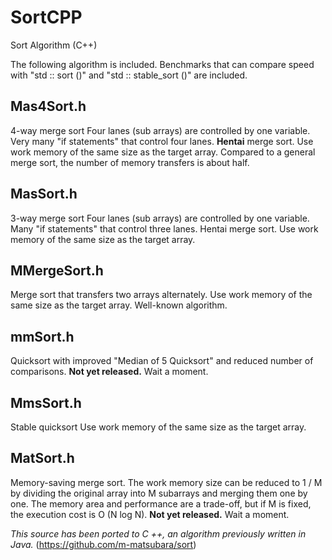 # SortCPP
Sort Algorithm (C++)


The following algorithm is included. Benchmarks that can compare speed with "std :: sort ()" and "std :: stable_sort ()" are included.

## Mas4Sort.h
  4-way merge sort
  Four lanes (sub arrays) are controlled by one variable.
  Very many "if statements" that control four lanes. **Hentai** merge sort.
  Use work memory of the same size as the target array.
  Compared to a general merge sort, the number of memory transfers is about half.

## MasSort.h
  3-way merge sort
  Four lanes (sub arrays) are controlled by one variable.
  Many "if statements" that control three lanes. Hentai merge sort.
  Use work memory of the same size as the target array.

## MMergeSort.h
  Merge sort that transfers two arrays alternately.
  Use work memory of the same size as the target array.
  Well-known algorithm.

## mmSort.h
  Quicksort with improved "Median of 5 Quicksort" and reduced number of comparisons.
  **Not yet released.**
  Wait a moment.

## MmsSort.h
  Stable quicksort
  Use work memory of the same size as the target array.

## MatSort.h
  Memory-saving merge sort.
  The work memory size can be reduced to 1 / M by dividing the original array into M subarrays and merging them one by one.
  The memory area and performance are a trade-off, but if M is fixed, the execution cost is O (N log N).
  **Not yet released.**
  Wait a moment.

*This source has been ported to C ++, an algorithm previously written in Java.*
(https://github.com/m-matsubara/sort)
